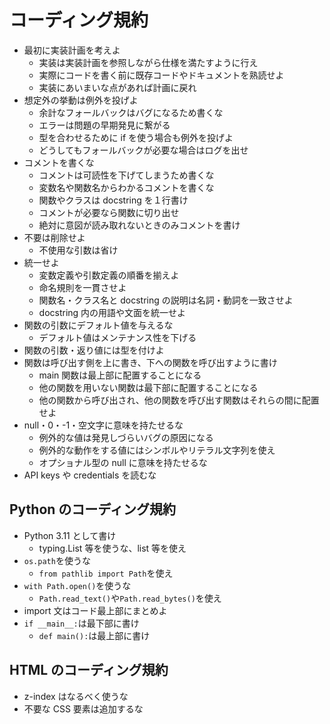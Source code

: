 # コーディング規約

- 最初に実装計画を考えよ
  - 実装は実装計画を参照しながら仕様を満たすように行え
  - 実際にコードを書く前に既存コードやドキュメントを熟読せよ
  - 実装にあいまいな点があれば計画に戻れ
- 想定外の挙動は例外を投げよ
  - 余計なフォールバックはバグになるため書くな
  - エラーは問題の早期発見に繋がる
  - 型を合わせるために if を使う場合も例外を投げよ
  - どうしてもフォールバックが必要な場合はログを出せ
- コメントを書くな
  - コメントは可読性を下げてしまうため書くな
  - 変数名や関数名からわかるコメントを書くな
  - 関数やクラスは docstring を１行書け
  - コメントが必要なら関数に切り出せ
  - 絶対に意図が読み取れないときのみコメントを書け
- 不要は削除せよ
  - 不使用な引数は省け
- 統一せよ
  - 変数定義や引数定義の順番を揃えよ
  - 命名規則を一貫させよ
  - 関数名・クラス名と docstring の説明は名詞・動詞を一致させよ
  - docstring 内の用語や文面を統一せよ
- 関数の引数にデフォルト値を与えるな
  - デフォルト値はメンテナンス性を下げる
- 関数の引数・返り値には型を付けよ
- 関数は呼び出す側を上に書き、下への関数を呼び出すように書け
  - main 関数は最上部に配置することになる
  - 他の関数を用いない関数は最下部に配置することになる
  - 他の関数から呼び出され、他の関数を呼び出す関数はそれらの間に配置せよ
- null・0・-1・空文字に意味を持たせるな
  - 例外的な値は発見しづらいバグの原因になる
  - 例外的な動作をする値にはシンボルやリテラル文字列を使え
  - オプショナル型の null に意味を持たせるな
- API keys や credentials を読むな

## Python のコーディング規約

- Python 3.11 として書け
  - typing.List 等を使うな、list 等を使え
- `os.path`を使うな
  - `from pathlib import Path`を使え
- `with Path.open()`を使うな
  - `Path.read_text()`や`Path.read_bytes()`を使え
- import 文はコード最上部にまとめよ
- `if __main__:`は最下部に書け
  - `def main():`は最上部に書け

## HTML のコーディング規約

- z-index はなるべく使うな
- 不要な CSS 要素は追加するな

